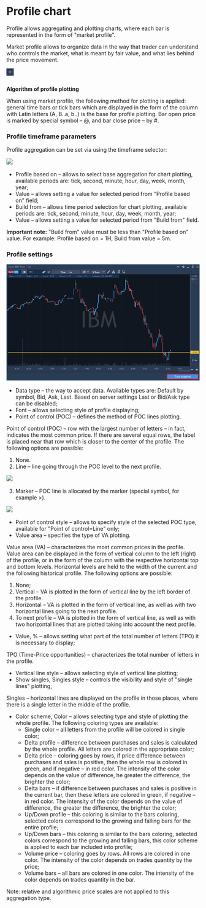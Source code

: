 # Profile chart

Profile allows aggregating and plotting charts, where each bar is represented in the form of "market profile".

Market profile allows to organize data in the way that trader can understand who controls the market, what is meant by fair value, and what lies behind the price movement.

![](../../../../.gitbook/assets/15%20%282%29.png)

### 
**Algorithm of profile plotting**

When using market profile, the following method for plotting is applied: general time bars or tick bars which are displayed in the form of the column with Latin letters \(A, B..a, b..\) is the base for profile plotting. Bar open price is marked by special symbol – @, and bar close price – by \#.

### **Profile timeframe parameters**

Profile aggregation can be set via using the timeframe selector:

![](../../../../.gitbook/assets/16.png)

* Profile based on – allows to select base aggregation for chart plotting, available periods are: tick, second, minute, hour, day, week, month, year;
* Value – allows setting a value for selected period from "Profile based on" field;
* Build from – allows time period selection for chart plotting, available periods are: tick, second, minute, hour, day, week, month, year;
* Value – allows setting a value for selected period from "Build from" field.

**Important note:** "Build from" value must be less than "Profile based on" value. For example: Profile based on = 1H, Build from value = 5m.

### **Profile settings**

![](../../../../.gitbook/assets/image%20%288%29.png)

* Data type – the way to accept data. Available types are: Default by symbol, Bid, Ask, Last. Based on server settings Last or Bid/Ask type can be disabled;
* Font – allows selecting style of profile displaying;
* Point of control \(POC\) – defines the method of POC lines plotting.

Point of control \(POC\) – row with the largest number of letters – in fact, indicates the most common price. If there are several equal rows, the label is placed near that row which is closer to the center of the profile. The following options are possible:

1. None.
2. Line – line going through the POC level to the next profile.

![](../../../../.gitbook/assets/17.png)

3. Marker – POC line is allocated by the marker \(special symbol, for example &gt;\).

![](../../../../.gitbook/assets/profile-chart.jpg)

* Point of control style – allows to specify style of the selected POC type, available for "Point of control=Line" only;
* Value area – specifies the type of VA plotting.

Value area \(VA\) – characterizes the most common prices in the profile. Value area can be displayed in the form of vertical column to the left \(right\) of the profile, or in the form of the column with the respective horizontal top and bottom levels. Horizontal levels are held to the width of the current and the following historical profile. The following options are possible:

1. None;
2. Vertical – VA is plotted in the form of vertical line by the left border of the profile.
3. Horizontal – VA is plotted in the form of vertical line, as well as with two horizontal lines going to the next profile.
4. To next profile – VA is plotted in the form of vertical line, as well as with two horizontal lines that are plotted taking into account the next profile.

* Value, % – allows setting what part of the total number of letters \(TPO\) it is necessary to display;

TPO \(Time-Price opportunities\) – characterizes the total number of letters in the profile.

* Vertical line style – allows selecting style of vertical line plotting;
* Show singles, Singles style – controls the visibility and style of "single lines" plotting;

Singles – horizontal lines are displayed on the profile in those places, where there is a single letter in the middle of the profile.

* Color scheme, Color – allows selecting type and style of plotting the whole profile. The following coloring types are available:
  * Single color – all letters from the profile will be colored in single color;
  * Delta profile – difference between purchases and sales is calculated by the whole profile. All letters are colored in the appropriate color;
  * Delta price – coloring goes by rows, if price difference between purchases and sales is positive, then the whole row is colored in green, and if negative – in red color. The intensity of the color depends on the value of difference, he greater the difference, the brighter the color;
  * Delta bars – if difference between purchases and sales is positive in the current bar, then these letters are colored in green, if negative – in red color. The intensity of the color depends on the value of difference, the greater the difference, the brighter the color;
  * Up/Down profile – this coloring is similar to the bars coloring, selected colors correspond to the growing and falling bars for the entire profile;
  * Up/Down bars – this coloring is similar to the bars coloring, selected colors correspond to the growing and falling bars, this color scheme is applied to each bar included into profile;
  * Volume price – coloring goes by rows. All rows are colored in one color. The intensity of the color depends on trades quantity by the price;
  * Volume bars – all bars are colored in one color. The intensity of the color depends on trades quantity in the bar.

Note: relative and algorithmic price scales are not applied to this aggregation type.

